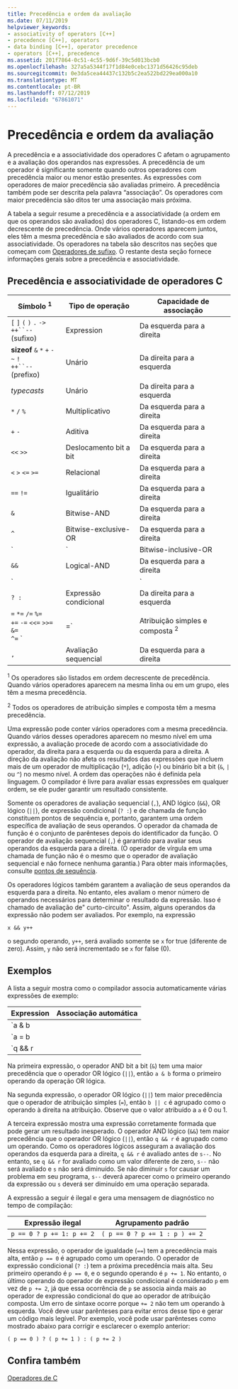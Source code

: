 ```yaml
---
title: Precedência e ordem da avaliação
ms.date: 07/11/2019
helpviewer_keywords:
- associativity of operators [C++]
- precedence [C++], operators
- data binding [C++], operator precedence
- operators [C++], precedence
ms.assetid: 201f7864-0c51-4c55-9d6f-39c5d013bcb0
ms.openlocfilehash: 327a5a5344f17f1d84e0cebc1371d56426c95deb
ms.sourcegitcommit: 0e3da5cea44437c132b5c2ea522bd229ea000a10
ms.translationtype: MT
ms.contentlocale: pt-BR
ms.lasthandoff: 07/12/2019
ms.locfileid: "67861071"
---
```

# <a name="precedence-and-order-of-evaluation"></a>Precedência e ordem da avaliação

A precedência e a associatividade dos operadores C afetam o agrupamento e a avaliação dos operandos nas expressões. A precedência de um operador é significante somente quando outros operadores com precedência maior ou menor estão presentes. As expressões com operadores de maior precedência são avaliadas primeiro. A precedência também pode ser descrita pela palavra “associação”. Os operadores com maior precedência são ditos ter uma associação mais próxima.

A tabela a seguir resume a precedência e a associatividade (a ordem em que os operandos são avaliados) dos operadores C, listando-os em ordem decrescente de precedência. Onde vários operadores aparecem juntos, eles têm a mesma precedência e são avaliados de acordo com sua associatividade. Os operadores na tabela são descritos nas seções que começam com [Operadores de sufixo](../c-language/postfix-operators.md). O restante desta seção fornece informações gerais sobre a precedência e associatividade.

## <a name="precedence-and-associativity-of-c-operators"></a>Precedência e associatividade de operadores C

| Símbolo <sup>1</sup> | Tipo de operação | Capacidade de associação |
|-------------|-----------------------|-------------------|
| `[` `]` `(` `)` `.` `->`<br/>`++``--` (sufixo) | Expression | Da esquerda para a direita |
| **sizeof** `&` `*` `+` `-` `~` `!`<br/>`++``--` (prefixo) | Unário | Da direita para a esquerda |
| *typecasts* | Unário | Da direita para a esquerda |
| `*` `/` `%` | Multiplicativo | Da esquerda para a direita |
| `+` `-` | Aditiva | Da esquerda para a direita |
| `<<` `>>` | Deslocamento bit a bit | Da esquerda para a direita |
| `<` `>` `<=` `>=` | Relacional | Da esquerda para a direita |
| `==` `!=` | Igualitário | Da esquerda para a direita |
| `&` | Bitwise-AND | Da esquerda para a direita |
| `^` | Bitwise-exclusive-OR | Da esquerda para a direita |
| `|` | Bitwise-inclusive-OR | Da esquerda para a direita |
| `&&` | Logical-AND | Da esquerda para a direita |
| `||` | Logical-OR | Da esquerda para a direita |
| `? :` | Expressão condicional | Da direita para a esquerda |
| `=` `*=` `/=` `%=`<br/>`+=` `-=` `<<=` `>>=` `&=`<br/>`^=` `|=` | Atribuição simples e composta <sup>2</sup> | Da direita para a esquerda |
| `,` | Avaliação sequencial | Da esquerda para a direita |

<sup>1</sup> Os operadores são listados em ordem decrescente de precedência. Quando vários operadores aparecem na mesma linha ou em um grupo, eles têm a mesma precedência.

<sup>2</sup> Todos os operadores de atribuição simples e composta têm a mesma precedência.

Uma expressão pode conter vários operadores com a mesma precedência. Quando vários desses operadores aparecem no mesmo nível em uma expressão, a avaliação procede de acordo com a associatividade do operador, da direita para a esquerda ou da esquerda para a direita. A direção da avaliação não afeta os resultados das expressões que incluem mais de um operador de multiplicação (`*`), adição (`+`) ou binário bit a bit (`&`, `|` ou `^`) no mesmo nível. A ordem das operações não é definida pela linguagem. O compilador é livre para avaliar essas expressões em qualquer ordem, se ele puder garantir um resultado consistente.

Somente os operadores de avaliação sequencial (`,`), AND lógico (`&&`), OR lógico (`||`), de expressão condicional (`? :`) e de chamada de função constituem pontos de sequência e, portanto, garantem uma ordem específica de avaliação de seus operandos. O operador da chamada de função é o conjunto de parênteses depois do identificador da função. O operador de avaliação sequencial (`,`) é garantido para avaliar seus operandos da esquerda para a direita. (O operador de vírgula em uma chamada de função não é o mesmo que o operador de avaliação sequencial e não fornece nenhuma garantia.) Para obter mais informações, consulte [pontos de sequência](c-sequence-points.md).

Os operadores lógicos também garantem a avaliação de seus operandos da esquerda para a direita. No entanto, eles avaliam o menor número de operandos necessários para determinar o resultado da expressão. Isso é chamado de avaliação de" curto-circuito". Assim, alguns operandos da expressão não podem ser avaliados. Por exemplo, na expressão

`x && y++`

o segundo operando, `y++`, será avaliado somente se `x` for true (diferente de zero). Assim, `y` não será incrementado se `x` for false (0).

## <a name="examples"></a>Exemplos

A lista a seguir mostra como o compilador associa automaticamente várias expressões de exemplo:

| Expression | Associação automática |
|----------------|-----------------------|
| `a & b || c` | `(a & b) || c` |
| `a = b || c` | `a = (b || c)` |
| `q && r || s--` | `(q && r) || s--` |

Na primeira expressão, o operador AND bit a bit (`&`) tem uma maior precedência que o operador OR lógico (`||`), então `a & b` forma o primeiro operando da operação OR lógica.

Na segunda expressão, o operador OR lógico (`||`) tem maior precedência que o operador de atribuição simples (`=`), então `b || c` é agrupado como o operando à direita na atribuição. Observe que o valor atribuído a `a` é 0 ou 1.

A terceira expressão mostra uma expressão corretamente formada que pode gerar um resultado inesperado. O operador AND lógico (`&&`) tem maior precedência que o operador OR lógico (`||`), então `q && r` é agrupado como um operando. Como os operadores lógicos asseguram a avaliação dos operandos da esquerda para a direita, `q && r` é avaliado antes de `s--`. No entanto, se `q && r` for avaliado como um valor diferente de zero, `s--` não será avaliado e `s` não será diminuído. Se não diminuir `s` for causar um problema em seu programa, `s--` deverá aparecer como o primeiro operando da expressão ou `s` deverá ser diminuído em uma operação separada.

A expressão a seguir é ilegal e gera uma mensagem de diagnóstico no tempo de compilação:

| Expressão ilegal | Agrupamento padrão |
|------------------------|----------------------|
| `p == 0 ? p += 1: p += 2` | `( p == 0 ? p += 1 : p ) += 2` |

Nessa expressão, o operador de igualdade (`==`) tem a precedência mais alta, então `p == 0` é agrupado como um operando. O operador de expressão condicional (`? :`) tem a próxima precedência mais alta. Seu primeiro operando é `p == 0`, e o segundo operando é `p += 1`. No entanto, o último operando do operador de expressão condicional é considerado `p` em vez de `p += 2`, já que essa ocorrência de `p` se associa ainda mais ao operador de expressão condicional do que ao operador de atribuição composta. Um erro de sintaxe ocorre porque `+= 2` não tem um operando à esquerda. Você deve usar parênteses para evitar erros desse tipo e gerar um código mais legível. Por exemplo, você pode usar parênteses como mostrado abaixo para corrigir e esclarecer o exemplo anterior:

`( p == 0 ) ? ( p += 1 ) : ( p += 2 )`

## <a name="see-also"></a>Confira também

[Operadores de C](c-operators.md)
